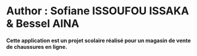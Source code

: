 # Author : Sofiane ISSOUFOU ISSAKA & Bessel AINA
#### Cette application est un projet scolaire réalisé pour un magasin de vente de chaussures en ligne.

